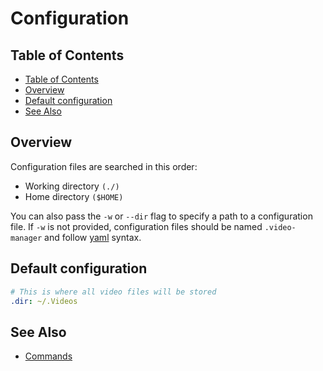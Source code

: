 <!-- markdownlint-disable MD033 MD013 -->

# Configuration

## Table of Contents

<!--toc:start-->
* [Table of Contents](#table-of-contents)
* [Overview](#overview)
* [Default configuration](#default-configuration)
* [See Also](#see-also)
<!--toc:end-->

## Overview

Configuration files are searched in this order:

* Working directory `(./)`
* Home directory `($HOME)`

You can also pass the `-w` or `--dir` flag to specify a path to a configuration file.
If `-w` is not provided, configuration files should be named `.video-manager` and follow [yaml](https://yaml.org/) syntax.

## Default configuration

```yaml
# This is where all video files will be stored
.dir: ~/.Videos
```

## See Also

* [Commands](./commands/index.md)
